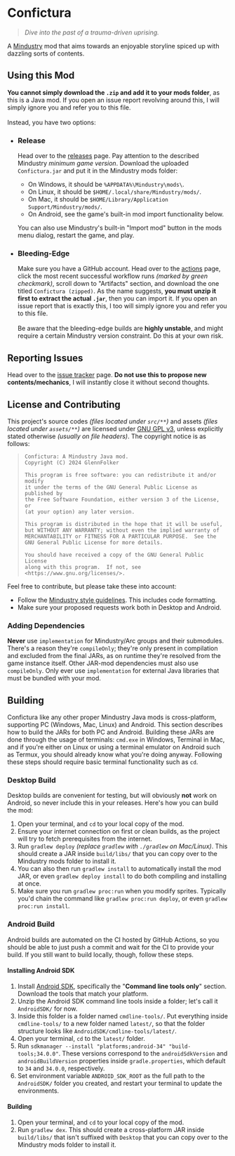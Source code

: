 # Confictura

> *Dive into the past of a trauma-driven uprising.*

A [Mindustry](https://github.com/Anuken/Mindustry) mod that aims towards an enjoyable storyline spiced up with dazzling sorts of contents.

## Using this Mod

**You cannot simply download the `.zip` and add it to your mods folder**, as this is a Java mod. If you open an issue report revolving around this, I will simply ignore you and refer you to this file. <br>
<br>
Instead, you have two options:
- ### Release

  Head over to the [releases](https://github.com/GlennFolker/Confictura/releases) page. Pay attention to the described Mindustry _minimum game version_. Download the uploaded `Confictura.jar` and put it in the Mindustry mods folder:
   - On Windows, it should be `%APPDATA%\Mindustry\mods\`.
   - On Linux, it should be `$HOME/.local/share/Mindustry/mods/`.
   - On Mac, it should be `$HOME/Library/Application Support/Mindustry/mods/`.
   - On Android, see the game's built-in mod import functionality below.

  You can also use Mindustry's built-in "Import mod" button in the mods menu dialog, restart the game, and play.

- ### Bleeding-Edge

  Make sure you have a GitHub account. Head over to the [actions](https://github.com/GlennFolker/Confictura/actions) page, click the most recent successful workflow runs *(marked by green checkmark)*, scroll down to "Artifacts" section, and download the one titled `Confictura (zipped)`. As the name suggests, **you must unzip it first to extract the actual `.jar`**, then you can import it. If you open an issue report that is exactly this, I too will simply ignore you and refer you to this file. <br>
  <br>
  Be aware that the bleeding-edge builds are **highly unstable**, and might require a certain Mindustry version constraint. Do this at your own risk.

## Reporting Issues

Head over to the [issue tracker](https://github.com/GlennFolker/Confictura/issues/new) page. **Do not use this to propose new contents/mechanics**, I will instantly close it without second thoughts.

## License and Contributing

This project's source codes *(files located under `src/**`)* and assets *(files located under `assets/**`)* are licensed under [GNU GPL v3](/LICENSE), unless explicitly stated otherwise *(usually on file headers)*. The copyright notice is as follows:

> ```
> Confictura: A Mindustry Java mod.
> Copyright (C) 2024 GlennFolker
> 
> This program is free software: you can redistribute it and/or modify
> it under the terms of the GNU General Public License as published by
> the Free Software Foundation, either version 3 of the License, or
> (at your option) any later version.
> 
> This program is distributed in the hope that it will be useful,
> but WITHOUT ANY WARRANTY; without even the implied warranty of
> MERCHANTABILITY or FITNESS FOR A PARTICULAR PURPOSE.  See the
> GNU General Public License for more details.
> 
> You should have received a copy of the GNU General Public License
> along with this program.  If not, see <https://www.gnu.org/licenses/>.
> ```

Feel free to contribute, but please take these into account:
- Follow the [Mindustry style guidelines](https://github.com/Anuken/Mindustry/blob/master/CONTRIBUTING.md#style-guidelines). This includes code formatting.
- Make sure your proposed requests work both in Desktop and Android.

### Adding Dependencies

**Never** use `implementation` for Mindustry/Arc groups and their submodules. There's a reason they're `compileOnly`; they're only present in compilation and excluded from the final JARs, as on runtime they're resolved from the game instance itself. Other JAR-mod dependencies must also use `compileOnly`. Only ever use `implementation` for external Java libraries that must be bundled with your mod.

## Building

Confictura like any other proper Mindustry Java mods is cross-platform, supporting PC (Windows, Mac, Linux) and Android. This section describes how to build the JARs for both PC and Android. Building these JARs are done through the usage of terminals: `cmd.exe` in Windows, Terminal in Mac, and if you're either on Linux or using a terminal emulator on Android such as Termux, you should already know what you're doing anyway. Following these steps should require basic terminal functionality such as `cd`.

### Desktop Build

Desktop builds are convenient for testing, but will obviously **not** work on Android, so never include this in your releases. Here's how you can build the mod:
1. Open your terminal, and `cd` to your local copy of the mod.
2. Ensure your internet connection on first or clean builds, as the project will try to fetch prerequisites from the internet.
3. Run `gradlew deploy` *(replace `gradlew` with `./gradlew` on Mac/Linux)*. This should create a JAR inside `build/libs/` that you can copy over to the Mindustry mods folder to install it.
4. You can also then run `gradlew install` to automatically install the mod JAR, or even `gradlew deploy install` to do both compiling and installing at once.
5. Make sure you run `gradlew proc:run` when you modify sprites. Typically you'd chain the command like `gradlew proc:run deploy`, or even `gradlew proc:run install`.

### Android Build

Android builds are automated on the CI hosted by GitHub Actions, so you should be able to just push a commit and wait for the CI to provide your build. If you still want to build locally, though, follow these steps.

#### Installing Android SDK
1. Install [Android SDK](https://developer.android.com/studio#command-line-tools-only), specifically the "**Command line tools only**" section. Download the tools that match your platform.
2. Unzip the Android SDK command line tools inside a folder; let's call it `AndroidSDK/` for now.
3. Inside this folder is a folder named `cmdline-tools/`. Put everything inside `cmdline-tools/` to a new folder named `latest/`, so that the folder structure looks like `AndroidSDK/cmdline-tools/latest/`.
4. Open your terminal, `cd` to the `latest/` folder.
5. Run `sdkmanager --install "platforms;android-34" "build-tools;34.0.0"`. These versions correspond to the `androidSdkVersion` and `androidBuildVersion` properties inside `gradle.properties`, which default to `34` and `34.0.0`, respectively.
6. Set environment variable `ANDROID_SDK_ROOT` as the full path to the `AndroidSDK/` folder you created, and restart your terminal to update the environments.

#### Building
1. Open your terminal, and `cd` to your local copy of the mod.
2. Run `gradlew dex`. This should create a cross-platform JAR inside `build/libs/` that isn't suffixed with `Desktop` that you can copy over to the Mindustry mods folder to install it.
